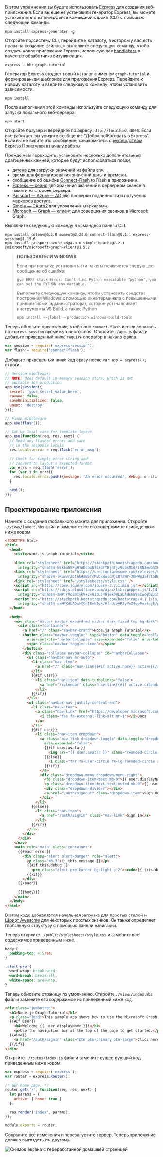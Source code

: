 <!-- markdownlint-disable MD002 MD041 -->

В этом упражнении вы будете использовать [Express](http://expressjs.com/) для создания веб-приложения. Если вы еще не установили генератор Express, вы можете установить его из интерфейса командной строки (CLI) с помощью следующей команды.

```Shell
npm install express-generator -g
```

Откройте подсистему CLI, перейдите к каталогу, в котором у вас есть права на создание файлов, и выполните следующую команду, чтобы создать новое приложение Express, использующее [handlebars](http://handlebarsjs.com/) в качестве обработчика визуализации.

```Shell
express --hbs graph-tutorial
```

Генератор Express создает новый каталог с именем `graph-tutorial` и формированием шаблонов для приложения Express. Перейдите к новому каталогу и введите следующую команду, чтобы установить зависимости.

```Shell
npm install
```

После выполнения этой команды используйте следующую команду для запуска локального веб-сервера.

```Shell
npm start
```

Откройте браузер и перейдите по адресу `http://localhost:3000`. Если все работает, вы увидите сообщение "Добро поЖаловать в Express". Если вы не видите это сообщение, ознакомьтесь с [руководством Express Приступая к началу работы](http://expressjs.com/starter/generator.html).

Прежде чем переходить, установите несколько дополнительных драгоценных камней, которые будут использоваться позже:

- [дотенв](https://github.com/motdotla/dotenv) для загрузки значений из файла env.
- [](https://github.com/moment/moment/) время для форматирования значений даты и времени.
- сообщение об ошибке [Connect-Flash](https://github.com/jaredhanson/connect-flash) to Flash в приложении.
- [Express — сеанс](https://github.com/expressjs/session) для хранения значений в серверном сеансе в памяти на стороне сервера.
- [Passport — Azure — AD](https://github.com/AzureAD/passport-azure-ad) для проверки подлинности и получения маркеров доступа.
- [Simple — OAuth2](https://github.com/lelylan/simple-oauth2) для управления маркерами.
- [Microsoft — Graph — клиент](https://github.com/microsoftgraph/msgraph-sdk-javascript) для совершения звонков в Microsoft Graph.

Выполните следующую команду в командной панели CLI.

```Shell
npm install dotenv@6.2.0 moment@2.24.0 connect-flash@0.1.1 express-session@1.15.6
npm install passport-azure-ad@4.0.0 simple-oauth2@2.2.1 @microsoft/microsoft-graph-client@1.5.2
```

>__ПОЛЬЗОВАТЕЛИ WINDOWS__
>
>Если при попытке установить эти пакеты появляется следующее сообщение об ошибке:
>
> `gyp ERR! stack Error: Can't find Python executable "python", you can set the PYTHON env variable.`
>
>Выполните следующую команду, чтобы установить средства построения Windows с помощью окна терминала с повышенными привилегиями (администратора), которое устанавливает инструменты VS Build, а также Python
>
> `npm install --global --production windows-build-tools`

Теперь обновите приложение, чтобы оно `connect-flash` использовалось по `express-session` промежуточного слоя. Откройте `./app.js` файл и добавьте приведенный ниже `require` оператор в начало файла.

```js
var session = require('express-session');
var flash = require('connect-flash');
```

Добавьте приведенный ниже код сразу после `var app = express();` строки.

```js
// Session middleware
// NOTE: Uses default in-memory session store, which is not
// suitable for production
app.use(session({
  secret: 'your_secret_value_here',
  resave: false,
  saveUninitialized: false,
  unset: 'destroy'
}));

// Flash middleware
app.use(flash());

// Set up local vars for template layout
app.use(function(req, res, next) {
  // Read any flashed errors and save
  // in the response locals
  res.locals.error = req.flash('error_msg');

  // Check for simple error string and
  // convert to layout's expected format
  var errs = req.flash('error');
  for (var i in errs){
    res.locals.error.push({message: 'An error occurred', debug: errs[i]});
  }

  next();
});
```

## <a name="design-the-app"></a>Проектирование приложения

Начните с создания глобального макета для приложения. Откройте `./views/layout.hbs` файл и замените все его содержимое приведенным ниже кодом.

```html
<!DOCTYPE html>
<html>
  <head>
    <title>Node.js Graph Tutorial</title>

    <link rel="stylesheet" href="https://stackpath.bootstrapcdn.com/bootstrap/4.1.1/css/bootstrap.min.css"
      integrity="sha384-WskhaSGFgHYWDcbwN70/dfYBj47jz9qbsMId/iRN3ewGhXQFZCSftd1LZCfmhktB" crossorigin="anonymous">
    <link rel="stylesheet" href="https://use.fontawesome.com/releases/v5.1.0/css/all.css"
      integrity="sha384-lKuwvrZot6UHsBSfcMvOkWwlCMgc0TaWr+30HWe3a4ltaBwTZhyTEggF5tJv8tbt" crossorigin="anonymous">
    <link rel='stylesheet' href='/stylesheets/style.css' />
    <script src="https://code.jquery.com/jquery-3.3.1.min.js"></script>
    <script src="https://cdnjs.cloudflare.com/ajax/libs/popper.js/1.14.3/umd/popper.min.js"
      integrity="sha384-ZMP7rVo3mIykV+2+9J3UJ46jBk0WLaUAdn689aCwoqbBJiSnjAK/l8WvCWPIPm49" crossorigin="anonymous"></script>
    <script src="https://stackpath.bootstrapcdn.com/bootstrap/4.1.1/js/bootstrap.min.js"
      integrity="sha384-smHYKdLADwkXOn1EmN1qk/HfnUcbVRZyYmZ4qpPea6sjB/pTJ0euyQp0Mk8ck+5T" crossorigin="anonymous"></script>
  </head>

  <body>
    <nav class="navbar navbar-expand-md navbar-dark fixed-top bg-dark">
      <div class="container">
        <a href="/" class="navbar-brand">Node.js Graph Tutorial</a>
        <button class="navbar-toggler" type="button" data-toggle="collapse" data-target="#navbarCollapse"
          aria-controls="navbarCollapse" aria-expanded="false" aria-label="Toggle navigation">
          <span class="navbar-toggler-icon"></span>
        </button>
        <div class="collapse navbar-collapse" id="navbarCollapse">
          <ul class="navbar-nav mr-auto">
            <li class="nav-item">
              <a href="/" class="nav-link{{#if active.home}} active{{/if}}">Home</a>
            </li>
            {{#if user}}
              <li class="nav-item" data-turbolinks="false">
                <a href="/calendar" class="nav-link{{#if active.calendar}} active{{/if}}">Calendar</a>
              </li>
            {{/if}}
          </ul>
          <ul class="navbar-nav justify-content-end">
            <li class="nav-item">
              <a class="nav-link" href="https://developer.microsoft.com/graph/docs/concepts/overview" target="_blank">
                <i class="fas fa-external-link-alt mr-1"></i>Docs
              </a>
            </li>
            {{#if user}}
              <li class="nav-item dropdown">
                <a class="nav-link dropdown-toggle" data-toggle="dropdown" href="#" role="button" aria-haspopup="true"
                  aria-expanded="false">
                  {{#if user.avatar}}
                    <img src="{{ user.avatar }}" class="rounded-circle align-self-center mr-2" style="width: 32px;">
                  {{else}}
                    <i class="far fa-user-circle fa-lg rounded-circle align-self-center mr-2" style="width: 32px;"></i>
                  {{/if}}
                </a>
                <div class="dropdown-menu dropdown-menu-right">
                  <h5 class="dropdown-item-text mb-0">{{ user.displayName }}</h5>
                  <p class="dropdown-item-text text-muted mb-0">{{ user.email }}</p>
                  <div class="dropdown-divider"></div>
                  <a href="/auth/signout" class="dropdown-item">Sign Out</a>
                </div>
              </li>
            {{else}}
              <li class="nav-item">
                <a href="/auth/signin" class="nav-link">Sign In</a>
              </li>
            {{/if}}
          </ul>
        </div>
      </div>
    </nav>
    <main role="main" class="container">
      {{#each error}}
        <div class="alert alert-danger" role="alert">
          <p class="mb-3">{{ this.message }}</p>
          {{#if this.debug }}
            <pre class="alert-pre border bg-light p-2"><code>{{ this.debug }}</code></pre>
          {{/if}}
        </div>
      {{/each}}

      {{{body}}}
    </main>
  </body>
</html>
```

В этом коде [](http://getbootstrap.com/) добавляется начальная загрузка для простых стилей и [Шрифт Awesome](https://fontawesome.com/) для некоторых простых значков. Он также определяет глобальную структуру с помощью панели навигации.

Теперь откройте `./public/stylesheets/style.css` и замените все содержимое приведенным ниже.

```css
body {
  padding-top: 4.5rem;
}

.alert-pre {
  word-wrap: break-word;
  word-break: break-all;
  white-space: pre-wrap;
}
```

Теперь обновите страницу по умолчанию. Откройте `./views/index.hbs` файл и замените его содержимое на приведенный ниже код.

```html
<div class="jumbotron">
  <h1>Node.js Graph Tutorial</h1>
  <p class="lead">This sample app shows how to use the Microsoft Graph API to access Outlook and OneDrive data from Node.js</p>
  {{#if user}}
    <h4>Welcome {{ user.displayName }}!</h4>
    <p>Use the navigation bar at the top of the page to get started.</p>
  {{else}}
    <a href="/auth/signin" class="btn btn-primary btn-large">Click here to sign in</a>
  {{/if}}
</div>
```

Откройте `./routes/index.js` файл и замените существующий код приведенным ниже кодом.

```js
var express = require('express');
var router = express.Router();

/* GET home page. */
router.get('/', function(req, res, next) {
  let params = {
    active: { home: true }
  };

  res.render('index', params);
});

module.exports = router;
```

Сохраните все изменения и перезапустите сервер. Теперь приложение должно выглядеть по-другому.

![Снимок экрана с переработанной домашней страницей](./images/create-app-01.png)